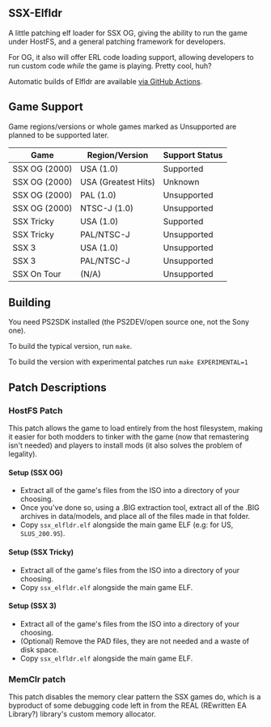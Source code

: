 ## SSX-Elfldr

A little patching elf loader for SSX OG, giving the ability to run the game under HostFS, and a general patching framework for developers.

For OG, it also will offer ERL code loading support, allowing developers to run custom code *while* the game is playing. Pretty cool, huh?

Automatic builds of Elfldr are available [via GitHub Actions](https://github.com/modeco80/SSX-ElfLdr/actions).

## Game Support

Game regions/versions or whole games marked as Unsupported are planned to be supported later.

| Game          | Region/Version     | Support Status
| --------------|--------------------|---------------|
| SSX OG (2000) | USA (1.0)          | Supported
| SSX OG (2000) | USA (Greatest Hits)| Unknown
| SSX OG (2000) | PAL (1.0)          | Unsupported
| SSX OG (2000) | NTSC-J (1.0)       | Unsupported
| SSX Tricky    | USA (1.0)          | Supported
| SSX Tricky    | PAL/NTSC-J         | Unsupported
| SSX 3         | USA (1.0)          | Unsupported
| SSX 3         | PAL/NTSC-J         | Unsupported
| SSX On Tour   | (N/A)              | Unsupported

## Building

You need PS2SDK installed (the PS2DEV/open source one, not the Sony one).

To build the typical version, run `make`.

To build the version with experimental patches run `make EXPERIMENTAL=1`

## Patch Descriptions

### HostFS Patch

This patch allows the game to load entirely from the host filesystem, making it easier for both modders to tinker with the game (now that remastering isn't needed) and players to install mods (it also solves the problem of legality).

#### Setup (SSX OG)
 - Extract all of the game's files from the ISO into a directory of your choosing.
 - Once you've done so, using a .BIG extraction tool, extract all of the .BIG archives in data/models, and place all of the files made in that folder.
 - Copy `ssx_elfldr.elf` alongside the main game ELF (e.g: for US, `SLUS_200.95`).

#### Setup (SSX Tricky)
 - Extract all of the game's files from the ISO into a directory of your choosing.
 - Copy `ssx_elfldr.elf` alongside the main game ELF.
 
#### Setup (SSX 3)
 - Extract all of the game's files from the ISO into a directory of your choosing.
 - (Optional) Remove the PAD files, they are not needed and a waste of disk space.
 - Copy `ssx_elfldr.elf` alongside the main game ELF.

### MemClr patch

This patch disables the memory clear pattern the SSX games do, which is a byproduct of some debugging code left in from the REAL (REwritten EA Library?) library's custom memory allocator.

